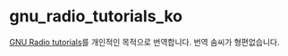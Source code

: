 gnu_radio_tutorials_ko
======================

[GNU Radio tutorials](http://gnuradio.org/redmine/projects/gnuradio/wiki/Tutorials)를 개인적인 목적으로  번역합니다. 번역 솜씨가 형편없습니다.
